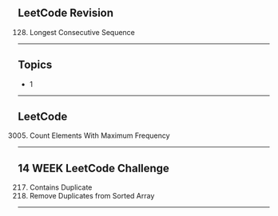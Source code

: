 ## LeetCode Revision

128. Longest Consecutive Sequence

---

## Topics

- 1

---

## LeetCode

3005. Count Elements With Maximum Frequency

---

## 14 WEEK LeetCode Challenge

217. Contains Duplicate
218. Remove Duplicates from Sorted Array

---
